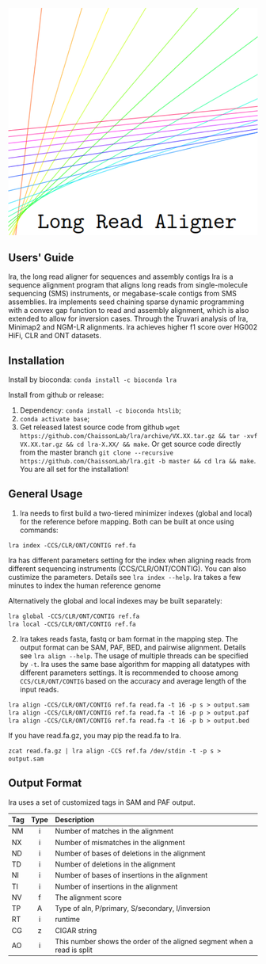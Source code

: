 
![](logo/lra_logo.png)


## Users' Guide
lra, the long read aligner for sequences and assembly contigs
lra is a sequence alignment program that aligns long reads from single-molecule sequencing (SMS) instruments, or megabase-scale contigs from SMS assemblies. lra implements seed chaining sparse dynamic programming with a convex gap function to read and assembly alignment, which is also extended to allow for inversion cases. Through the Truvari analysis of lra, Minimap2 and NGM-LR alignments. lra achieves higher f1 score over HG002 HiFi, CLR and ONT datasets. 

## Installation

Install by bioconda: `conda install -c bioconda lra`

Install from github or release:
1. Dependency: `conda install -c bioconda htslib`;
2. `conda activate base`;
3. Get released latest source code from github `wget https://github.com/ChaissonLab/lra/archive/VX.XX.tar.gz && tar -xvf VX.XX.tar.gz && cd lra-X.XX/ && make`. 
   Or get source code directly from the master branch `git clone --recursive https://github.com/ChaissonLab/lra.git -b master && cd lra && make`. You are all set for the installation!


## General Usage
1. lra needs to first build a two-tiered minimizer indexes (global and local) for the reference before mapping. Both can be built at once using commands:
```
lra index -CCS/CLR/ONT/CONTIG ref.fa
```
lra has different parameters setting for the index when aligning reads from different sequencing instruments (CCS/CLR/ONT/CONTIG). You can also custimize the parameters. Details see `lra index --help`. lra takes a few minutes to index the human reference genome

Alternatively the global and local indexes may be built separately: 
```
lra global -CCS/CLR/ONT/CONTIG ref.fa
lra local -CCS/CLR/ONT/CONTIG ref.fa
```

2. lra takes reads fasta, fastq or bam format in the mapping step. The output format can be SAM, PAF, BED, and pairwise alignment. Details see `lra align --help`. The usage of multiple threads can be specified by `-t`. lra uses the same base algorithm for mapping all datatypes with different parameters settings. It is recommended to choose among `CCS/CLR/ONT/CONTIG` based on the accuracy and average length of the input reads. 

```
lra align -CCS/CLR/ONT/CONTIG ref.fa read.fa -t 16 -p s > output.sam  
lra align -CCS/CLR/ONT/CONTIG ref.fa read.fa -t 16 -p p > output.paf  
lra align -CCS/CLR/ONT/CONTIG ref.fa read.fa -t 16 -p b > output.bed
```

If you have read.fa.gz, you may pip the read.fa to lra.

```
zcat read.fa.gz | lra align -CCS ref.fa /dev/stdin -t -p s > output.sam
```

## Output Format

lra uses a set of customized tags in SAM and PAF output.

|Tag|Type  |Description                                  						|
|:--|:----:|:-------------------------------------------------------------------|
|NM |i |Number of matches in the alignment                                      |
|NX |i |Number of mismatches in the alignment                                   |
|ND |i |Number of bases of deletions in the alignment                           |
|TD |i |Number of deletions in the alignment                                    |
|NI |i |Number of bases of insertions in the alignment                          |
|TI |i |Number of insertions in the alignment                                   | 
|NV |f |The alignment score                                                     |
|TP |A |Type of aln, P/primary, S/secondary, I/inversion                        |
|RT |i |runtime   									                            |
|CG |z |CIGAR string        						                            |	 
|AO |i |This number shows the order of the aligned segment when a read is split |



















